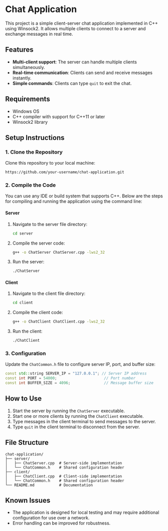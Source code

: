 # Chat Application

This project is a simple client-server chat application implemented in C++ using Winsock2. It allows multiple clients to connect to a server and exchange messages in real time.

## Features

- **Multi-client support**: The server can handle multiple clients simultaneously.
- **Real-time communication**: Clients can send and receive messages instantly.
- **Simple commands**: Clients can type `quit` to exit the chat.

## Requirements

- Windows OS
- C++ compiler with support for C++11 or later
- Winsock2 library

## Setup Instructions

### 1. Clone the Repository

Clone this repository to your local machine:

```bash
https://github.com/your-username/chat-application.git
```

### 2. Compile the Code

You can use any IDE or build system that supports C++. Below are the steps for compiling and running the application using the command line:

#### Server

1. Navigate to the server file directory:

   ```bash
   cd server
   ```

2. Compile the server code:

   ```bash
   g++ -o ChatServer ChatServer.cpp -lws2_32
   ```

3. Run the server:

   ```bash
   ./ChatServer
   ```

#### Client

1. Navigate to the client file directory:

   ```bash
   cd client
   ```

2. Compile the client code:

   ```bash
   g++ -o ChatClient ChatClient.cpp -lws2_32
   ```

3. Run the client:

   ```bash
   ./ChatClient
   ```

### 3. Configuration

Update the `ChatCommon.h` file to configure server IP, port, and buffer size:

```cpp
const std::string SERVER_IP = "127.0.0.1"; // Server IP address
const int PORT = 54000;                     // Port number
const int BUFFER_SIZE = 4096;               // Message buffer size
```

## How to Use

1. Start the server by running the `ChatServer` executable.
2. Start one or more clients by running the `ChatClient` executable.
3. Type messages in the client terminal to send messages to the server.
4. Type `quit` in the client terminal to disconnect from the server.

## File Structure

```
chat-application/
├── server/
│   ├── ChatServer.cpp  # Server-side implementation
│   └── ChatCommon.h    # Shared configuration header
├── client/
│   ├── ChatClient.cpp  # Client-side implementation
│   └── ChatCommon.h    # Shared configuration header
└── README.md           # Documentation
```

## Known Issues

- The application is designed for local testing and may require additional configuration for use over a network.
- Error handling can be improved for robustness.


